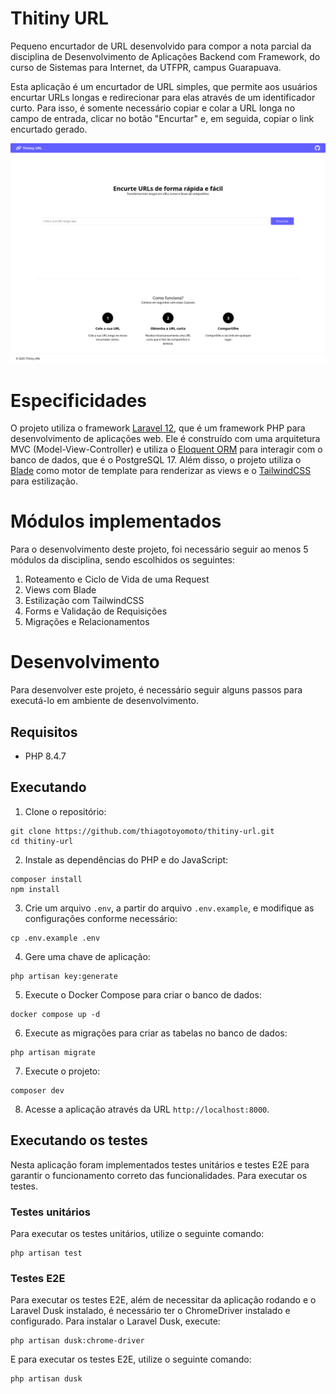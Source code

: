 # Thitiny URL

Pequeno encurtador de URL desenvolvido para compor a nota parcial da disciplina de Desenvolvimento de Aplicações Backend com Framework, do curso de Sistemas para Internet, da UTFPR, campus Guarapuava.

Esta aplicação é um encurtador de URL simples, que permite aos usuários encurtar URLs longas e redirecionar para elas através de um identificador curto. Para isso, é somente necessário copiar e colar a URL longa no campo de entrada, clicar no botão "Encurtar" e, em seguida, copiar o link encurtado gerado.

![Homepage do projeto](docs/images/home.png)

# Especificidades

O projeto utiliza o framework [Laravel 12](https://laravel.com/docs/12.x), que é um framework PHP para desenvolvimento de aplicações web. Ele é construído com uma arquitetura MVC (Model-View-Controller) e utiliza o [Eloquent ORM](https://laravel.com/docs/12.x/eloquent) para interagir com o banco de dados, que é o PostgreSQL 17. Além disso, o projeto utiliza o [Blade](https://laravel.com/docs/12.x/blade) como motor de template para renderizar as views e o [TailwindCSS](https://tailwindcss.com/) para estilização.

# Módulos implementados

Para o desenvolvimento deste projeto, foi necessário seguir ao menos 5 módulos da disciplina, sendo escolhidos os seguintes:

1. Roteamento e Ciclo de Vida de uma Request
2. Views com Blade
3. Estilização com TailwindCSS
4. Forms e Validação de Requisições
5. Migrações e Relacionamentos

# Desenvolvimento

Para desenvolver este projeto, é necessário seguir alguns passos para executá-lo em ambiente de desenvolvimento.

## Requisitos

- PHP 8.4.7

## Executando

1. Clone o repositório:

```shell
git clone https://github.com/thiagotoyomoto/thitiny-url.git
cd thitiny-url
```

2. Instale as dependências do PHP e do JavaScript:

```shell
composer install
npm install
```

3. Crie um arquivo `.env`, a partir do arquivo `.env.example`, e modifique as configurações conforme necessário:

```shell
cp .env.example .env
```

4. Gere uma chave de aplicação:

```shell
php artisan key:generate
```

5. Execute o Docker Compose para criar o banco de dados:

```shell
docker compose up -d
```

6. Execute as migrações para criar as tabelas no banco de dados:

```shell
php artisan migrate
```

7. Execute o projeto:

```shell
composer dev
```

8. Acesse a aplicação através da URL `http://localhost:8000`.


## Executando os testes

Nesta aplicação foram implementados testes unitários e testes E2E para garantir o funcionamento correto das funcionalidades. Para executar os testes.

### Testes unitários

Para executar os testes unitários, utilize o seguinte comando:

```shell
php artisan test
```

### Testes E2E

Para executar os testes E2E, além de necessitar da aplicação rodando e o Laravel Dusk instalado, é necessário ter o ChromeDriver instalado e configurado. Para instalar o Laravel Dusk, execute:

```shell
php artisan dusk:chrome-driver
```

E para executar os testes E2E, utilize o seguinte comando:

```shell
php artisan dusk
```
